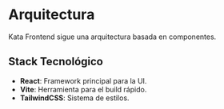 # Arquitectura

Kata Frontend sigue una arquitectura basada en componentes.

## Stack Tecnológico

- **React**: Framework principal para la UI.
- **Vite**: Herramienta para el build rápido.
- **TailwindCSS**: Sistema de estilos.